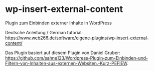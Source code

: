 # wp-insert-external-content
Plugin zum Einbinden externer Inhalte in WordPress

Deutsche Anleitung / German tutorial: https://www.web266.de/software/eigene-plugins/wp-insert-external-content/

Das Plugin basiert auf diesem Plugin von Daniel Gruber: https://github.com/sahne123/Wordpress-Plugin-zum-Einbinden-und-Filtern-von-Inhalten-aus-externen-Websiten.-Kurz-PEFIEW.
